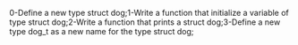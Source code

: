 0-Define a new type struct dog;1-Write a function that initialize a variable of type struct dog;2-Write a function that prints a struct dog;3-Define a new type dog_t as a new name for the type struct dog;
